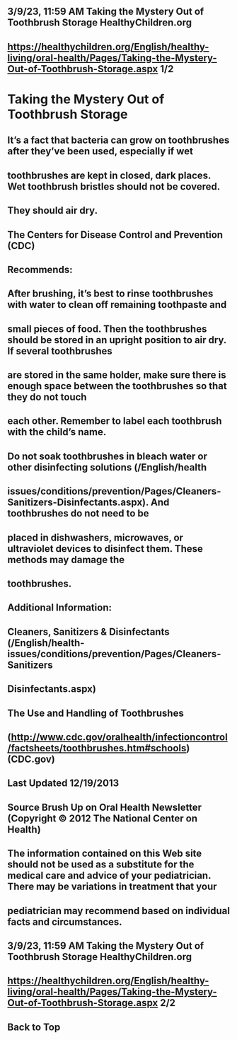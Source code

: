 ## 3/9/23, 11:59 AM Taking the Mystery Out of Toothbrush Storage HealthyChildren.org 

## https://healthychildren.org/English/healthy-living/oral-health/Pages/Taking-the-Mystery-Out-of-Toothbrush-Storage.aspx 1/2 

# Taking the Mystery Out of Toothbrush Storage 

## It’s a fact that bacteria can grow on toothbrushes after they’ve been used, especially if wet 

## toothbrushes are kept in closed, dark places. Wet toothbrush bristles should not be covered. 

## They should air dry. 

## The Centers for Disease Control and Prevention (CDC) 

## Recommends: 

## After brushing, it’s best to rinse toothbrushes with water to clean off remaining toothpaste and 

## small pieces of food. Then the toothbrushes should be stored in an upright position to air dry. If several toothbrushes 

## are stored in the same holder, make sure there is enough space between the toothbrushes so that they do not touch 

## each other. Remember to label each toothbrush with the child’s name. 

## Do not soak toothbrushes in bleach water or other disinfecting solutions (/English/health

## issues/conditions/prevention/Pages/Cleaners-Sanitizers-Disinfectants.aspx). And toothbrushes do not need to be 

## placed in dishwashers, microwaves, or ultraviolet devices to disinfect them. These methods may damage the 

## toothbrushes. 

## Additional Information: 

## Cleaners, Sanitizers & Disinfectants (/English/health-issues/conditions/prevention/Pages/Cleaners-Sanitizers

## Disinfectants.aspx) 

## The Use and Handling of Toothbrushes 

## (http://www.cdc.gov/oralhealth/infectioncontrol/factsheets/toothbrushes.htm#schools) (CDC.gov) 

## Last Updated 12/19/2013 

## Source Brush Up on Oral Health Newsletter (Copyright © 2012 The National Center on Health) 

## The information contained on this Web site should not be used as a substitute for the medical care and advice of your pediatrician. There may be variations in treatment that your 

## pediatrician may recommend based on individual facts and circumstances. 


## 3/9/23, 11:59 AM Taking the Mystery Out of Toothbrush Storage HealthyChildren.org 

## https://healthychildren.org/English/healthy-living/oral-health/Pages/Taking-the-Mystery-Out-of-Toothbrush-Storage.aspx 2/2 

## Back to Top 


